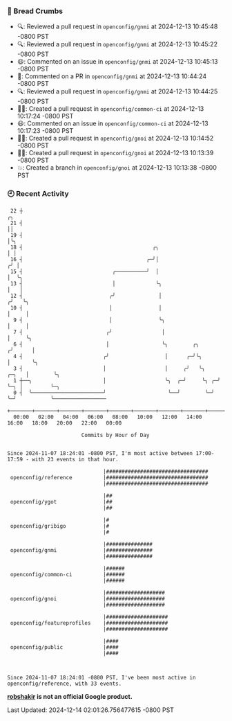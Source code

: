 ### 🍞 Bread Crumbs

 * 🔍: Reviewed a pull request in  `openconfig/gnmi` at 2024-12-13 10:45:48 -0800 PST
 * 🔍: Reviewed a pull request in  `openconfig/gnmi` at 2024-12-13 10:45:22 -0800 PST
 * 😃: Commented on an issue in `openconfig/gnmi` at 2024-12-13 10:45:13 -0800 PST
 * 💬: Commented on a PR in  `openconfig/gnmi` at 2024-12-13 10:44:24 -0800 PST
 * 🔍: Reviewed a pull request in  `openconfig/gnmi` at 2024-12-13 10:44:25 -0800 PST
 * ✍🏼: Created a pull request in `openconfig/common-ci` at 2024-12-13 10:17:24 -0800 PST
 * 😃: Commented on an issue in `openconfig/common-ci` at 2024-12-13 10:17:23 -0800 PST
 * ✍🏼: Created a pull request in `openconfig/gnoi` at 2024-12-13 10:14:52 -0800 PST
 * ✍🏼: Created a pull request in `openconfig/gnoi` at 2024-12-13 10:13:39 -0800 PST
 * 💥: Created a branch in `openconfig/gnoi` at 2024-12-13 10:13:38 -0800 PST

### 🕘 Recent Activity
```
 22 ┼                                                                        ╭╮
 21 ┤                                                                        ││
 19 ┤                                                                        │╰╮
 18 ┤                                          ╭╮                            │ │
 16 ┤                                        ╭─╯│                           ╭╯ │
 15 ┤                             ╭──────────╯  │                           │  ╰╮
 13 ┤                             │             ╰╮                          │   │
 12 ┤                            ╭╯              │                         ╭╯   ╰╮
 10 ┤                            │               │                         │     │
  9 ┤                            │               ╰╮                        │     │
  7 ┤                           ╭╯                │                        │     ╰╮
  6 ┤                           │                 ╰╮        ╭╮            ╭╯      │
  4 ┤                          ╭╯                  │      ╭─╯╰╮           │       ╰╮
  3 ┤                          │                   │     ╭╯   ╰╮    ╭─╮   │        ╰╮
  1 ┼──╮                       │                   ╰╮  ╭─╯     ╰╮ ╭─╯ ╰─╮ │         ╰─╮
  0 ┤  ╰───────────────────────╯                    ╰──╯        ╰─╯     ╰─╯           ╰─────────────────
    +───────+───────+───────+───────+───────+───────+───────+───────+───────+───────+───────+───────+────
  00:00   02:00   04:00   06:00   08:00   10:00   12:00   14:00   16:00   18:00   20:00   22:00   00:00   

						Commits by Hour of Day


Since 2024-11-07 18:24:01 -0800 PST, I'm most active between 17:00-17:59 - with 23 events in that hour.

```



```
                               |#################################
 openconfig/reference          |#################################
                               |#################################

                               |##
 openconfig/ygot               |##
                               |##

                               |#
 openconfig/gribigo            |#
                               |#

                               |###############
 openconfig/gnmi               |###############
                               |###############

                               |######
 openconfig/common-ci          |######
                               |######

                               |###################
 openconfig/gnoi               |###################
                               |###################

                               |####################
 openconfig/featureprofiles    |####################
                               |####################

                               |####
 openconfig/public             |####
                               |####



Since 2024-11-07 18:24:01 -0800 PST, I've been most active in openconfig/reference, with 33 events.

```
**[robshakir](mailto:robjs@google.com) is not an official Google product.**  


Last Updated: 2024-12-14 02:01:26.756477615 -0800 PST
